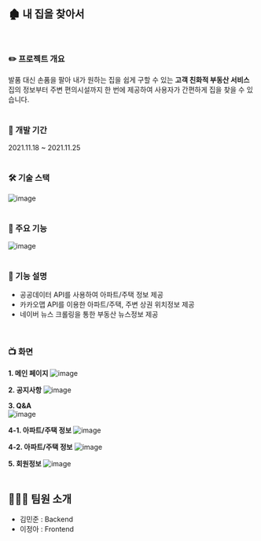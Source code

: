 ## 🏚️ 내 집을 찾아서  
<br/>

### ✏️ 프로젝트 개요   
발품 대신 손품을 팔아 내가 원하는 집을 쉽게 구할 수 있는 **고객 친화적 부동산 서비스**   
집의 정보부터 주변 편의시설까지 한 번에 제공하여 사용자가 간편하게 집을 찾을 수 있습니다.   
<br/>

### 📆 개발 기간
2021.11.18 ~ 2021.11.25   
<br/>

### 🛠️ 기술 스택
![image](https://user-images.githubusercontent.com/51371085/163800005-1bb919a4-2c18-4692-9d10-054e1071577e.png)   
<br/>

### 🚒 주요 기능
![image](https://user-images.githubusercontent.com/51371085/163800563-cdc7e267-d28b-44b0-bf9a-f95f1862a7f1.png)   
<br/>

### 🔮 기능 설명
- 공공데이터 API를 사용하여 아파트/주택 정보 제공
- 카카오맵 API를 이용한 아파트/주택, 주변 상권 위치정보 제공
- 네이버 뉴스 크롤링을 통한 부동산 뉴스정보 제공   
<br/>

### 📺 화면  
**1. 메인 페이지**
![image](https://user-images.githubusercontent.com/51371085/163801732-08079437-e4a1-4a2e-afda-5eb1f2b018f4.png)


**2. 공지사항**
![image](https://user-images.githubusercontent.com/51371085/163804562-d9818931-bf10-45be-ad86-856e4cbdfb20.png)


**3. Q&A**   
![image](https://user-images.githubusercontent.com/51371085/163803959-949bee59-5321-4196-8981-3fe57afc6226.png)


**4-1. 아파트/주택 정보**
![image](https://user-images.githubusercontent.com/51371085/163802808-a0c78955-84a1-4268-a0b8-e209bbbc5792.png)


**4-2. 아파트/주택 정보**
![image](https://user-images.githubusercontent.com/51371085/163805041-97761132-e12b-4846-9930-2f5a7d355381.png)


**5. 회원정보**
![image](https://user-images.githubusercontent.com/51371085/163805908-c7d8a792-26b5-485d-98ad-5fbc64737bbe.png)   
<br/>

## 🧑‍🤝‍🧑 팀원 소개
- 김민준 : Backend
- 이정아 : Frontend
